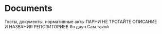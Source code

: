 # Documents
Госты, документы, нормативные акты
ПАРНИ НЕ ТРОГАЙТЕ ОПИСАНИЕ И НАЗВАНИЯ РЕПОЗИТОРИЕВ
Ян даун
Сам такой
